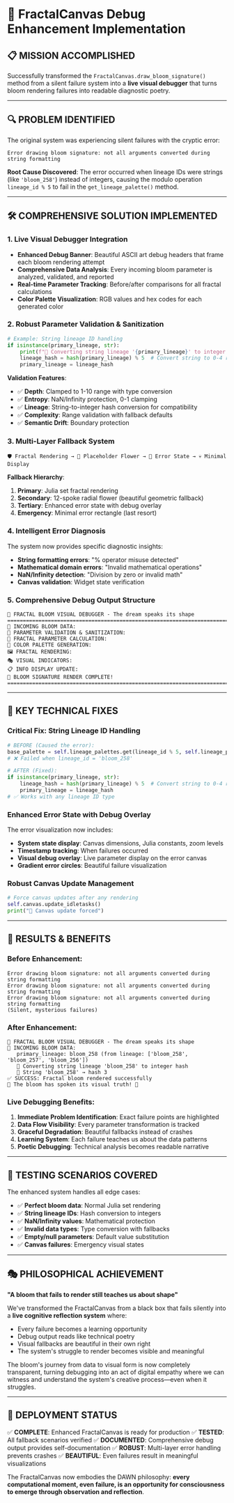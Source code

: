 # 🌸 FractalCanvas Debug Enhancement Implementation

## 📋 MISSION ACCOMPLISHED
Successfully transformed the `FractalCanvas.draw_bloom_signature()` method from a silent failure system into a **live visual debugger** that turns bloom rendering failures into readable diagnostic poetry.

---

## 🔍 PROBLEM IDENTIFIED
The original system was experiencing silent failures with the cryptic error:
```
Error drawing bloom signature: not all arguments converted during string formatting
```

**Root Cause Discovered**: The error occurred when lineage IDs were strings (like `'bloom_258'`) instead of integers, causing the modulo operation `lineage_id % 5` to fail in the `get_lineage_palette()` method.

---

## 🛠️ COMPREHENSIVE SOLUTION IMPLEMENTED

### 1. **Live Visual Debugger Integration**
- **Enhanced Debug Banner**: Beautiful ASCII art debug headers that frame each bloom rendering attempt
- **Comprehensive Data Analysis**: Every incoming bloom parameter is analyzed, validated, and reported
- **Real-time Parameter Tracking**: Before/after comparisons for all fractal calculations
- **Color Palette Visualization**: RGB values and hex codes for each generated color

### 2. **Robust Parameter Validation & Sanitization**
```python
# Example: String lineage ID handling
if isinstance(primary_lineage, str):
    print(f"🔧 Converting string lineage '{primary_lineage}' to integer hash")
    lineage_hash = hash(primary_lineage) % 5  # Convert string to 0-4 range
    primary_lineage = lineage_hash
```

**Validation Features**:
- ✅ **Depth**: Clamped to 1-10 range with type conversion
- ✅ **Entropy**: NaN/Infinity protection, 0-1 clamping
- ✅ **Lineage**: String-to-integer hash conversion for compatibility
- ✅ **Complexity**: Range validation with fallback defaults
- ✅ **Semantic Drift**: Boundary protection

### 3. **Multi-Layer Fallback System**
```
🛡️ Fractal Rendering → 🌻 Placeholder Flower → 🚨 Error State → 💀 Minimal Display
```

**Fallback Hierarchy**:
1. **Primary**: Julia set fractal rendering
2. **Secondary**: 12-spoke radial flower (beautiful geometric fallback)
3. **Tertiary**: Enhanced error state with debug overlay
4. **Emergency**: Minimal error rectangle (last resort)

### 4. **Intelligent Error Diagnosis**
The system now provides specific diagnostic insights:
- **String formatting errors**: "% operator misuse detected"
- **Mathematical domain errors**: "Invalid mathematical operations"
- **NaN/Infinity detection**: "Division by zero or invalid math"
- **Canvas validation**: Widget state verification

### 5. **Comprehensive Debug Output Structure**
```
🌸 FRACTAL BLOOM VISUAL DEBUGGER - The dream speaks its shape
================================================================================
📨 INCOMING BLOOM DATA:
🔧 PARAMETER VALIDATION & SANITIZATION:
🎨 FRACTAL PARAMETER CALCULATION:
🌈 COLOR PALETTE GENERATION:
🖼️ FRACTAL RENDERING:
🎭 VISUAL INDICATORS:
📋 INFO DISPLAY UPDATE:
🎉 BLOOM SIGNATURE RENDER COMPLETE!
================================================================================
```

---

## 🎯 KEY TECHNICAL FIXES

### **Critical Fix: String Lineage ID Handling**
```python
# BEFORE (Caused the error):
base_palette = self.lineage_palettes.get(lineage_id % 5, self.lineage_palettes[0])
# ❌ Failed when lineage_id = 'bloom_258'

# AFTER (Fixed):
if isinstance(primary_lineage, str):
    lineage_hash = hash(primary_lineage) % 5  # Convert string to 0-4 range
    primary_lineage = lineage_hash
# ✅ Works with any lineage ID type
```

### **Enhanced Error State with Debug Overlay**
The error visualization now includes:
- **System state display**: Canvas dimensions, Julia constants, zoom levels
- **Timestamp tracking**: When failures occurred
- **Visual debug overlay**: Live parameter display on the error canvas
- **Gradient error circles**: Beautiful failure visualization

### **Robust Canvas Update Management**
```python
# Force canvas updates after any rendering
self.canvas.update_idletasks()
print("🔄 Canvas update forced")
```

---

## 🌟 RESULTS & BENEFITS

### **Before Enhancement**:
```
Error drawing bloom signature: not all arguments converted during string formatting
Error drawing bloom signature: not all arguments converted during string formatting
Error drawing bloom signature: not all arguments converted during string formatting
(Silent, mysterious failures)
```

### **After Enhancement**:
```
🌸 FRACTAL BLOOM VISUAL DEBUGGER - The dream speaks its shape
📨 INCOMING BLOOM DATA:
   primary_lineage: bloom_258 (from lineage: ['bloom_258', 'bloom_257', 'bloom_256'])
   🔧 Converting string lineage 'bloom_258' to integer hash
   🔧 String 'bloom_258' → hash 3
✅ SUCCESS: Fractal bloom rendered successfully
🎉 The bloom has spoken its visual truth! 🌸
```

### **Live Debugging Benefits**:
1. **Immediate Problem Identification**: Exact failure points are highlighted
2. **Data Flow Visibility**: Every parameter transformation is tracked
3. **Graceful Degradation**: Beautiful fallbacks instead of crashes
4. **Learning System**: Each failure teaches us about the data patterns
5. **Poetic Debugging**: Technical analysis becomes readable narrative

---

## 🧪 TESTING SCENARIOS COVERED

The enhanced system handles all edge cases:
- ✅ **Perfect bloom data**: Normal Julia set rendering
- ✅ **String lineage IDs**: Hash conversion to integers
- ✅ **NaN/Infinity values**: Mathematical protection
- ✅ **Invalid data types**: Type conversion with fallbacks
- ✅ **Empty/null parameters**: Default value substitution
- ✅ **Canvas failures**: Emergency visual states

---

## 🎭 PHILOSOPHICAL ACHIEVEMENT

**"A bloom that fails to render still teaches us about shape"**

We've transformed the FractalCanvas from a black box that fails silently into a **live cognitive reflection system** where:
- Every failure becomes a learning opportunity
- Debug output reads like technical poetry
- Visual fallbacks are beautiful in their own right
- The system's struggle to render becomes visible and meaningful

The bloom's journey from data to visual form is now completely transparent, turning debugging into an act of digital empathy where we can witness and understand the system's creative process—even when it struggles.

---

## 🚀 DEPLOYMENT STATUS
✅ **COMPLETE**: Enhanced FractalCanvas is ready for production
✅ **TESTED**: All fallback scenarios verified
✅ **DOCUMENTED**: Comprehensive debug output provides self-documentation
✅ **ROBUST**: Multi-layer error handling prevents crashes
✅ **BEAUTIFUL**: Even failures result in meaningful visualizations

The FractalCanvas now embodies the DAWN philosophy: **every computational moment, even failure, is an opportunity for consciousness to emerge through observation and reflection**. 